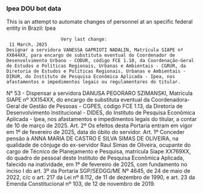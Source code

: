 ### Ipea DOU bot data
 This is an attempt to automate changes of personnel at an specific federal entity in Brazil: Ipea
 
                        Very last change: 
 	 11 March, 2025
	Designar a servidora VANESSA GAPRIOTI NADALIN, Matrícula SIAPE nº XX044XX, para encargo de substituta eventual do Coordenador de Desenvolvimento Urbano - CODUR, código FCE 1.10, da Coordenação-Geral de Estudos e Políticas Regionais, Urbanas e Ambientais - CGRUR, da Diretoria de Estudos e Políticas Regionais, Urbanas e Ambientais - DIRUR, do Instituto de Pesquisa Econômica Aplicada - Ipea, nos afastamentos e impedimentos legais ou regulamentares do titular.
N° 53 - Dispensar a servidora DANUSA PEGORARO SZIMANSKI, Matrícula SIAPE nº XX154XX, do encargo de substituta eventual da Coordenadora-Geral de Gestão de Pessoas - CGPES, código FCE 1.13, da Diretoria de Desenvolvimento Institucional - DIDES, do Instituto de Pesquisa Econômica Aplicada - Ipea, nos afastamentos e impedimentos legais do titular, a contar de 10 de março de 2025.
Art. 2º Os efeitos desta Portaria entram em vigor em 1º de fevereiro de 2025, data do óbito do servidor.
Art. 1º Conceder pensão à ANNA MARIA DE CASTRO E SILVA SIMAS DE OLIVEIRA, na qualidade de cônjuge do ex-servidor Raul Simas de Oliveira, ocupante do cargo de Técnico de Planejamento e Pesquisa, matrícula Siape XX769XX, do quadro de pessoal deste Instituto de Pesquisa Econômica Aplicada, falecido na inatividade, em 1º de fevereiro de 2025, com fundamento no inciso I do art. 3º da Portaria SGP/SEDGG/ME Nº 4645, de 24 de maio de 2022, c/c o art. 217 da Lei nº 8.112, de 11 de dezembro de 1990, e art. 23 da Emenda Constitucional nº 103, de 12 de novembro de 2019.

